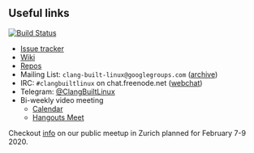## Useful links

[![Build Status](https://travis-ci.com/ClangBuiltLinux/continuous-integration.svg?branch=master)](https://travis-ci.com/ClangBuiltLinux/continuous-integration)
- [Issue tracker](https://github.com/ClangBuiltLinux/linux/issues)
- [Wiki](https://github.com/ClangBuiltLinux/linux/wiki)
- [Repos](https://github.com/ClangBuiltLinux)
- Mailing List: `clang-built-linux@googlegroups.com` ([archive](https://groups.google.com/forum/#!forum/clang-built-linux))
- IRC: `#clangbuiltlinux` on chat.freenode.net ([webchat](http://webchat.freenode.net/?channels=clangbuiltlinux))
- Telegram: [@ClangBuiltLinux](https://t.me/ClangBuiltLinux)
- Bi-weekly video meeting
  - [Calendar](https://calendar.google.com/calendar/embed?src=google.com_bbf8m6m4n8nq5p2bfjpele0n5s%40group.calendar.google.com)
  - [Hangouts Meet](https://meet.google.com/yjf-jyqk-iaz)

Checkout [info](/2019_02_meetup.md) on our public meetup in Zurich planned for
February 7-9 2020.
